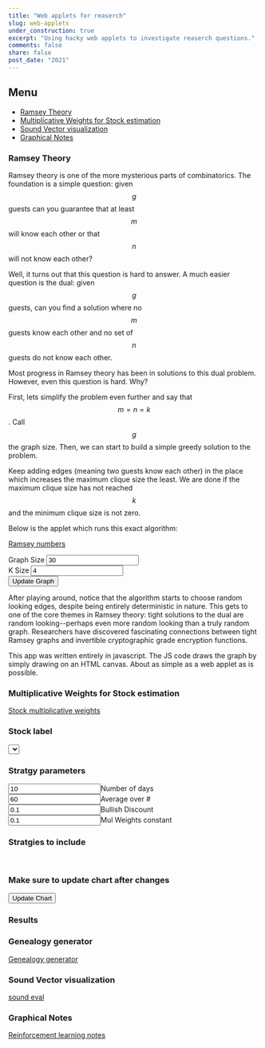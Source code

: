 ```yaml
---
title: "Web applets for reaserch"
slug: web-applets
under_construction: true
excerpt: "Using hacky web applets to investigate reaserch questions."
comments: false
share: false
post_date: "2021"
---
```


## Menu

* [Ramsey Theory](#ramsey-theory)
* [Multiplicative Weights for Stock estimation](#multiplicative-weights-for-stock-estimation)
* [Sound Vector visualization](#sound-vector-visualization)
* [Graphical Notes](#graphical-notes)

### Ramsey Theory

Ramsey theory is one of the more mysterious parts of combinatorics. The foundation is a simple question: given $$ g $$ guests can you guarantee that at least $$ m $$ will know each other or that $$n$$ will not know each other?

Well, it turns out that this question is hard to answer. A much easier question is the dual: given $$g$$ guests, can you find a solution where no $$m$$ guests know each other and no set of $$n$$ guests do not know each other.

Most progress in Ramsey theory has been in solutions to this dual problem. However, even this question is hard. Why?

First, lets simplify the problem even further and say that $$m=n=k$$. Call $$g$$ the graph size. Then, we can start to build a simple greedy solution to the problem.

Keep adding edges (meaning two guests know each other) in the place which increases the maximum clique size the least. We are done if the maximum clique size has not reached $$k$$ and the minimum clique size is not zero.

Below is the applet which runs this exact algorithm:

[Ramsey numbers](https://benblack769.github.io/link_only/ramsey-algo/ramsey_vis.html)

<script src="/link_only/ramsey-algo/greedy_add.js"></script>
<script src="/link_only/ramsey-algo/graph_draw.js"></script>
<div>
    Graph Size
    <input type="number" value=30 id="graph_size"/>
</div>
<div>
     K Size
    <input type="number" value=4 id="clique_size"/>
</div>
<button onclick="greedy_execute()">Update Graph</button>
<p id="num_display"></p>
<p id="output_display"></p>
<canvas id="myCanvas" width="1000" height="1000">
</canvas>

After playing around, notice that the algorithm starts to choose random looking edges, despite being entirely deterministic in nature. This gets to one of the core themes in Ramsey theory: tight solutions to the dual are random looking--perhaps even more random looking than a truly random graph. Researchers have discovered fascinating connections between tight Ramsey graphs and invertible cryptographic grade encryption functions.

This app was written entirely in javascript. The JS code draws the graph by simply drawing on an HTML canvas. About as simple as a web applet as is possible.


### Multiplicative Weights for Stock estimation

[Stock multiplicative weights](https://benblack769.github.io/link_only/stock_vis/stock_vis.html)

<link rel="stylesheet" href="https://cdnjs.cloudflare.com/ajax/libs/metrics-graphics/2.11.0/metricsgraphics.css">

<script src="https://cdnjs.cloudflare.com/ajax/libs/jquery/3.2.1/jquery.min.js"></script>
<script src='https://cdnjs.cloudflare.com/ajax/libs/d3/4.12.0/d3.min.js' charset='utf-8'></script>
<script src="https://cdnjs.cloudflare.com/ajax/libs/metrics-graphics/2.11.0/metricsgraphics.js"></script>

<script src="/link_only/stock_vis/stock_list.js"></script>
<script src="/link_only/stock_vis/multiplicative_weights.js"></script>
<script src="/link_only/stock_vis/stock_predictors.js"></script>
<script src="/link_only/stock_vis/stock_predictor.js"></script>
<script src="/link_only/stock_vis/stock_vis.js"></script>

<h3> Stock label </h3>
<select id="stock_options"></select>
<h3> Stratgy parameters </h3>
<div>
    <input id="number_days" type="number" value=10>Number of days</input>
</div>
<div>
    <input id="average_over" type="number" value=60>Average over #</input>
</div>
<div>
    <input id="bullish_discount" value="0.1">Bullish Discount</input>
</div>
<div>
    <input id="mul_weights_constant" value="0.1">Mul Weights constant</input>
</div>
<h3> Stratgies to include </h3>
<div id="strategy_inclusion">
</div>
<br>
<h3> Make sure to update chart after changes </h3>
<button id="update_chart">Update Chart</button>
<div id="stock_chart"></div>
<h3> Results </h3>
<div id="pred_chart"></div>


### Genealogy generator


[Genealogy generator](https://benblack769.github.io/link_only/aws_lambda_client/graph.html)

### Sound Vector visualization


[sound eval](https://s3-us-west-2.amazonaws.com/fma-dataset-embeddings/display_template.html)

### Graphical Notes

[Reinforcement learning notes](https://benblack769.github.io/link_only/reinforce_multid_out/#exploration_exploitation)

